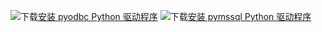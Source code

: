 ![下载](../ssms/media/download-icon.png)[安装 pyodbc Python 驱动程序](../connect/python/pyodbc/step-1-configure-development-environment-for-pyodbc-python-development.md) ![下载](../ssms/media/download-icon.png)[安装 pymssql Python 驱动程序](../connect/python/pymssql/step-1-configure-development-environment-for-pymssql-python-development.md) 